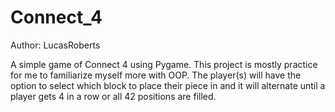 # Connect_4
Author: LucasRoberts

A simple game of Connect 4 using Pygame.
This project is mostly practice for me to familiarize myself more with OOP. The player(s) will have the option to select which block to place their piece in and it will alternate until a player gets 4 in a row or all 42 positions are filled.
